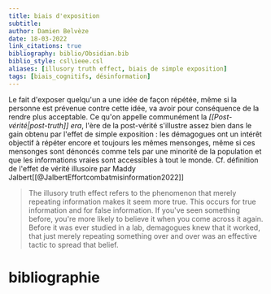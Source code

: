 ```yaml
---
title: biais d'exposition
subtitle:
author: Damien Belvèze
date: 18-03-2022
link_citations: true
bibliography: biblio/Obsidian.bib
biblio_style: csl\ieee.csl
aliases: [illusory truth effect, biais de simple exposition]
tags: [biais_cognitifs, désinformation]
---
```


Le fait d'exposer quelqu'un a une idée de façon répétée, même si la personne est prévenue contre cette idée, va avoir pour conséquence de la rendre plus acceptable. 
Ce qu'on appelle communément la *[[Post-vérité|post-truth]] era*, l'ère de la post-vérité s'illustre assez bien dans le gain obtenu par l'effet de simple exposition : les démagogues ont un intérêt objectif à répéter encore et toujours les mêmes mensonges, même si ces mensonges sont dénoncés comme tels par une minorité de la population et que les informations vraies sont accessibles à tout le monde. 
Cf. définition de l'effet de vérité illusoire par Maddy Jalbert[[@JalbertEffortcombatmisinformation2022]]

>The illusory truth effect refers to the phenomenon that merely repeating information makes it seem more true. This occurs for true information and for false information. If you've seen something before, you're more likely to believe it when you come across it again. Before it was ever studied in a lab, demagogues knew that it worked, that just merely repeating something over and over was an effective tactic to spread that belief.






# bibliographie

